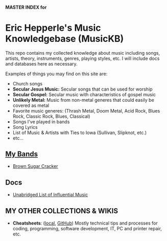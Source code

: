 #### MASTER INDEX for
# Eric Hepperle's Music Knowledgebase (MusicKB)

This repo contains my collected knowledge about music including songs, artists, theory, instruments, genres, playing styles, etc. I will include docs and databases here as necessary.

Examples of things you may find on this site are:

- Church songs
- **Secular Jesus Music:** Secular songs that can be used for worship
- **Secular Gospel:** Secular music with characteristics of gospel music
- **Unlikely Metal:** Music from non-metal generes that could easily be covered as metal
- Favorite music generes: (Thrash Metal, Doom Metal, Acid Rock, Blues Rock, Classic Rock, Blues, Classical)
- Songs I've played in bands
- Song Lyrics
- List of Music & Artists with Ties to Iowa (Sullivan, Slipknot, etc.)
- etc...

## [My Bands](/my-bands/index.md)

- [Brown Sugar Cracker](/my-bands/brown-sugar-cracker.md)


## Docs

- [Unabridged List of Influential Music](/_docs/EH_MUSIC__20240511SongsList_UNAB.ods)


## MY OTHER COLLECTIONS & WIKIS

- **Cheatsheets**: ([local](/../_cheatsheets/), [GitHub](https://github.com/codewizard13/ehw-cheatsheets)) Mostly technical tips and processes for coding, programming, software development, IT, PC and printer repair, etc.

